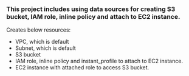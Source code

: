 ### This project includes using data sources for creating S3 bucket, IAM role, inline policy and attach to EC2 instance.  

Creates below resources:  
* VPC, which is default 
* Subnet, which is default
* S3 bucket
* IAM role, inline policy and instant_profile to attach to EC2 instance.
* EC2 instance with attached role to access S3 bucket.
